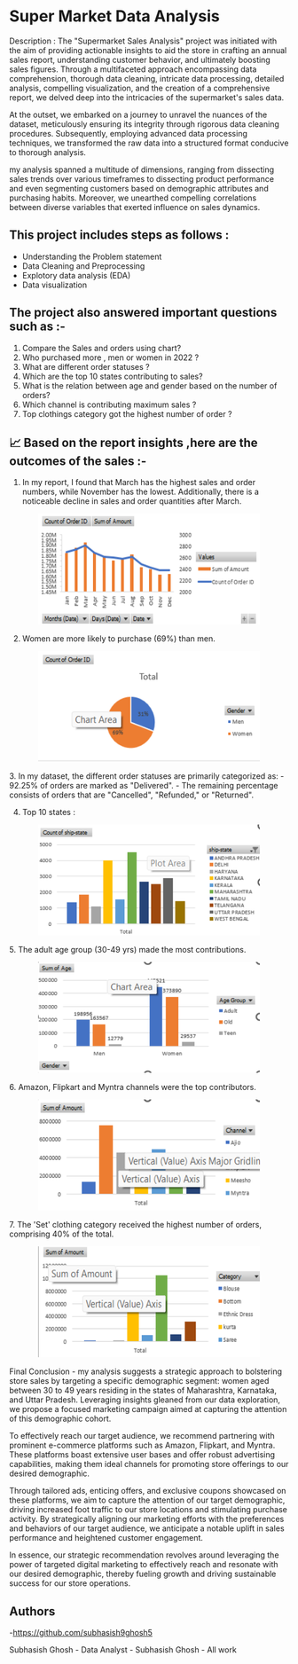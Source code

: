 # Super Market Data Analysis 

Description : 
The "Supermarket Sales Analysis" project was initiated with the aim of providing actionable insights to aid the store in crafting an annual sales report, understanding customer behavior, and ultimately boosting sales figures. Through a multifaceted approach encompassing data comprehension, thorough data cleaning, intricate data processing, detailed analysis, compelling visualization, and the creation of a comprehensive report, we delved deep into the intricacies of the supermarket's sales data.

At the outset, we embarked on a journey to unravel the nuances of the dataset, meticulously ensuring its integrity through rigorous data cleaning procedures. Subsequently, employing advanced data processing techniques, we transformed the raw data into a structured format conducive to thorough analysis.

my analysis spanned a multitude of dimensions, ranging from dissecting sales trends over various timeframes to dissecting product performance and even segmenting customers based on demographic attributes and purchasing habits. Moreover, we unearthed compelling correlations between diverse variables that exerted influence on sales dynamics.



This project includes steps as follows :
-
- Understanding the Problem statement
- Data Cleaning and Preprocessing
- Explotory data analysis (EDA)
- Data visualization 

The project also answered important questions such as :-
 -
1. Compare the Sales and orders using chart?
2. Who purchased more , men or women in 2022 ?
3. What are different order statuses ?
4. Which are the top 10 states contributing to sales?
5.  What is the relation between age and gender based on the number of orders?
6. Which channel is contributing maximum sales ? 
7. Top clothings category got the highest number of order ?

📈 Based on the report insights ,here are the outcomes of the sales :- 
 -
1. In my report, I found that March has the highest sales and order numbers, while November has the lowest. Additionally, there is a noticeable decline in sales and order quantities after March.
<p align="center">
  <img width="400" height="200" src="New folder/order.png">
</p>

2. Women are more likely to purchase (69%) than men.
<p align="center">
  <img width="400" height="200" src="New folder/man vs women.png"></p>
3. In my dataset, the different order statuses are primarily categorized as:
- 92.25% of orders are marked as "Delivered".
- The remaining percentage consists of orders that are "Cancelled", "Refunded," or "Returned".

4. Top 10 states :
<p align="center">
  <img width="400" height="200" src="New folder/state vs ship rate.png"></p>
5.  The adult age group (30-49 yrs) made the most contributions.
<p align="center">
  <img width="400" height="200" src="New folder/age group.png"></p>
6. Amazon, Flipkart and Myntra channels were the top contributors.
<p align="center">
  <img width="400" height="200" src="New folder/type.png"></p>
7. The 'Set' clothing category received the highest number of orders, comprising 40% of the total.
<p align="center">
  <img width="400" height="200" src="New folder/channel.png"></p>
Final Conclusion
-
my analysis suggests a strategic approach to bolstering store sales by targeting a specific demographic segment: women aged between 30 to 49 years residing in the states of Maharashtra, Karnataka, and Uttar Pradesh. Leveraging insights gleaned from our data exploration, we propose a focused marketing campaign aimed at capturing the attention of this demographic cohort.

To effectively reach our target audience, we recommend partnering with prominent e-commerce platforms such as Amazon, Flipkart, and Myntra. These platforms boast extensive user bases and offer robust advertising capabilities, making them ideal channels for promoting store offerings to our desired demographic.

Through tailored ads, enticing offers, and exclusive coupons showcased on these platforms, we aim to capture the attention of our target demographic, driving increased foot traffic to our store locations and stimulating purchase activity. By strategically aligning our marketing efforts with the preferences and behaviors of our target audience, we anticipate a notable uplift in sales performance and heightened customer engagement.

In essence, our strategic recommendation revolves around leveraging the power of targeted digital marketing to effectively reach and resonate with our desired demographic, thereby fueling growth and driving sustainable success for our store operations.


















## Authors

-https://github.com/subhasish9ghosh5

Subhasish Ghosh - Data Analyst - Subhasish Ghosh - All work

